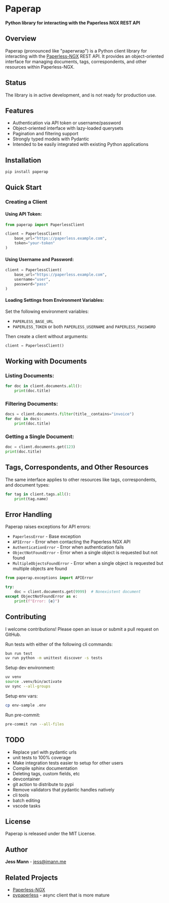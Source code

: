# Paperap

**Python library for interacting with the Paperless NGX REST API**

## Overview

Paperap (pronounced like "paperwrap") is a Python client library for interacting with the [Paperless-NGX](https://github.com/paperless-ngx/paperless-ngx) REST API. It provides an object-oriented interface for managing documents, tags, correspondents, and other resources within Paperless-NGX.

## Status

The library is in active development, and is not ready for production use.

## Features

- Authentication via API token or username/password
- Object-oriented interface with lazy-loaded querysets
- Pagination and filtering support
- Strongly typed models with Pydantic
- Intended to be easily integrated with existing Python applications

## Installation

```sh
pip install paperap
```

## Quick Start

### Creating a Client

#### Using API Token:

```python
from paperap import PaperlessClient

client = PaperlessClient(
    base_url="https://paperless.example.com",
    token="your-token"
)
```

#### Using Username and Password:

```python
client = PaperlessClient(
    base_url="https://paperless.example.com",
    username="user",
    password="pass"
)
```

#### Loading Settings from Environment Variables:

Set the following environment variables:

- `PAPERLESS_BASE_URL`
- `PAPERLESS_TOKEN` or both `PAPERLESS_USERNAME` and `PAPERLESS_PASSWORD`

Then create a client without arguments:

```python
client = PaperlessClient()
```

## Working with Documents

### Listing Documents:

```python
for doc in client.documents.all():
    print(doc.title)
```

### Filtering Documents:

```python
docs = client.documents.filter(title__contains="invoice")
for doc in docs:
    print(doc.title)
```

### Getting a Single Document:

```python
doc = client.documents.get(123)
print(doc.title)
```

## Tags, Correspondents, and Other Resources

The same interface applies to other resources like tags, correspondents, and document types:

```python
for tag in client.tags.all():
    print(tag.name)
```

## Error Handling

Paperap raises exceptions for API errors:

- `PaperlessError` - Base exception
- `APIError` - Error when contacting the Paperless NGX API
- `AuthenticationError` - Error when authentication fails
- `ObjectNotFoundError` - Error when a single object is requested but not found
- `MultipleObjectsFoundError` - Error when a single object is requested but multiple objects are found

```python
from paperap.exceptions import APIError

try:
    doc = client.documents.get(9999)  # Nonexistent document
except ObjectNotFoundError as e:
    print(f"Error: {e}")
```

## Contributing

I welcome contributions! Please open an issue or submit a pull request on GitHub.

Run tests with either of the following cli commands:

```sh
bun run test
uv run python -m unittest discover -s tests
```

Setup dev environment:

```sh
uv venv
source .venv/bin/activate
uv sync --all-groups
```

Setup env vars:

```sh
cp env-sample .env
```

Run pre-commit:

```sh
pre-commit run --all-files
```

## TODO
* Replace yarl with pydantic urls
* unit tests to 100% coverage
* Make integration tests easier to setup for other users
* Compile sphinx documentation
* Deleting tags, custom fields, etc
* devcontainer
* git action to distribute to pypi
* Remove validators that pydantic handles natively
* cli tools
* batch editing
* vscode tasks

## License

Paperap is released under the MIT License.

## Author

**Jess Mann** - [jess@jmann.me](mailto:jess@jmann.me)

## Related Projects

- [Paperless-NGX](https://github.com/paperless-ngx/paperless-ngx)
- [pypaperless](https://github.com/tb1337/paperless-api) - async client that is more mature